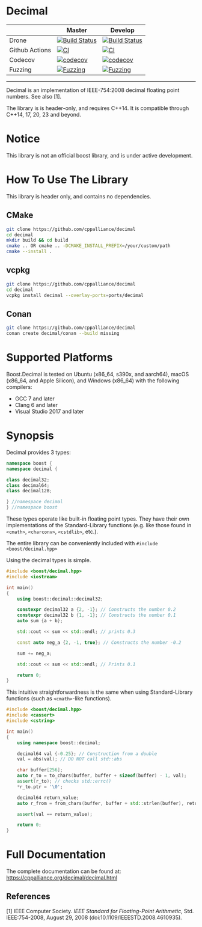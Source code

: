 # Decimal

|                  | Master                                                                                                                                                            |   Develop   |
|------------------|-------------------------------------------------------------------------------------------------------------------------------------------------------------------|-------------|
| Drone            | [![Build Status](https://drone.cpp.al/api/badges/cppalliance/decimal/status.svg?ref=refs/heads/master)](https://drone.cpp.al/cppalliance/decimal)                 | [![Build Status](https://drone.cpp.al/api/badges/cppalliance/decimal/status.svg?ref=refs/heads/develop)](https://drone.cpp.al/cppalliance/decimal) |
| Github Actions   | [![CI](https://github.com/cppalliance/decimal/actions/workflows/ci.yml/badge.svg?branch=master)](https://github.com/cppalliance/decimal/actions/workflows/ci.yml) | [![CI](https://github.com/cppalliance/decimal/actions/workflows/ci.yml/badge.svg?branch=develop)](https://github.com/cppalliance/decimal/actions/workflows/ci.yml)
| Codecov          | [![codecov](https://codecov.io/gh/cppalliance/decimal/branch/master/graph/badge.svg?token=drvY8nnV5S)](https://codecov.io/gh/cppalliance/decimal)                 | [![codecov](https://codecov.io/gh/cppalliance/decimal/graph/badge.svg?token=drvY8nnV5S)](https://codecov.io/gh/cppalliance/decimal) |
| Fuzzing          | [![Fuzzing](https://github.com/cppalliance/decimal/actions/workflows/fuzz.yml/badge.svg?branch=master)](https://github.com/cppalliance/decimal/actions/workflows/fuzz.yml) | [![Fuzzing](https://github.com/cppalliance/decimal/actions/workflows/fuzz.yml/badge.svg?branch=develop)](https://github.com/cppalliance/decimal/actions/workflows/fuzz.yml) |

---

Decimal is an implementation of IEEE-754:2008 decimal floating point numbers.
See also [1].

The library is is header-only, and requires C++14.
It is compatible through C++14, 17, 20, 23 and beyond.

# Notice

This library is not an official boost library, and is under active development.

# How To Use The Library

This library is header only, and contains no dependencies.

## CMake

```sh
git clone https://github.com/cppalliance/decimal
cd decimal
mkdir build && cd build
cmake .. OR cmake .. -DCMAKE_INSTALL_PREFIX=/your/custom/path
cmake --install .
```

## vcpkg

```sh
git clone https://github.com/cppalliance/decimal
cd decimal
vcpkg install decimal --overlay-ports=ports/decimal 
```

## Conan

```sh
git clone https://github.com/cppalliance/decimal
conan create decimal/conan --build missing
```

# Supported Platforms

Boost.Decimal is tested on Ubuntu (x86_64, s390x, and aarch64),
macOS (x86_64, and Apple Silicon), and Windows (x86_64)
with the following compilers:

* GCC 7 and later
* Clang 6 and later
* Visual Studio 2017 and later

# Synopsis

Decimal provides 3 types:

```cpp
namespace boost {
namespace decimal {

class decimal32;
class decimal64;
class decimal128;

} //namespace decimal
} //namespace boost
```

These types operate like built-in floating point types.
They have their own implementations of the Standard-Library functions
(e.g. like those found in `<cmath>`, `<charconv>`, `<cstdlib>`, etc.).

The entire library can be conveniently included with `#include <boost/decimal.hpp>`

Using the decimal types is simple.

```cpp
#include <boost/decimal.hpp>
#include <iostream>

int main()
{
    using boost::decimal::decimal32;

    constexpr decimal32 a {2, -1}; // Constructs the number 0.2
    constexpr decimal32 b {1, -1}; // Constructs the number 0.1
    auto sum {a + b};

    std::cout << sum << std::endl; // prints 0.3

    const auto neg_a {2, -1, true}; // Constructs the number -0.2

    sum += neg_a;

    std::cout << sum << std::endl; // Prints 0.1

    return 0;
}
```

This intuitive straightforwardness is the same when using Standard-Library
functions (such as `<cmath>`-like functions).

```cpp
#include <boost/decimal.hpp>
#include <cassert>
#include <cstring>

int main()
{
    using namespace boost::decimal;

    decimal64 val {-0.25}; // Construction from a double
    val = abs(val); // DO NOT call std::abs

    char buffer[256];
    auto r_to = to_chars(buffer, buffer + sizeof(buffer) - 1, val);
    assert(r_to); // checks std::errc()
    *r_to.ptr = '\0';

    decimal64 return_value;
    auto r_from = from_chars(buffer, buffer + std::strlen(buffer), return_value);

    assert(val == return_value);

    return 0;
}
```

# Full Documentation

The complete documentation can be found at: https://cppalliance.org/decimal/decimal.html

## References

[1] IEEE Computer Society. _IEEE_ _Standard_ _for_ _Floating-Point_ _Arithmetic_,
Std. IEEE:754-2008, August 29, 2008 (doi:10.1109/IEEESTD.2008.4610935).
